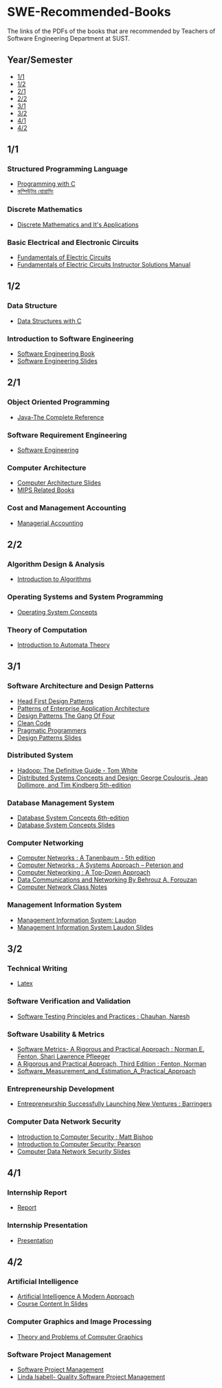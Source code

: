 # SWE-Recommended-Books
The links of the PDFs of the books that are recommended by Teachers of Software Engineering Department at SUST.

## Year/Semester
* [1/1](#11)
* [1/2](#12)
* [2/1](#21)
* [2/2](#22)
* [3/1](#31)
* [3/2](#32)
* [4/1](#41)
* [4/2](#42)

## 1/1
### Structured Programming Language
* [Programming with C](/Books/1-1/Programming-with-C-Byron-Gottfried.pdf)
* [কম্পিউটার প্রোগ্রামিং](http://cpbook.subeen.com/)

### Discrete Mathematics
* [Discrete Mathematics and It's Applications](/Books/1-1/Discrete-Mathematics-and-Its-Applications.pdf)

### Basic Electrical and Electronic Circuits
* [Fundamentals of Electric Circuits](/Books/1-1/Fundamentals-of-Electric-Circuits-(5th-Ed).pdf)
* [Fundamentals of Electric Circuits Instructor Solutions Manual](/Books/1-1/Fundamentals-of-Electric-Circuits-Instructor-Solutions-Manual(5th-Edition).pdf)

## 1/2
### Data Structure
* [Data Structures with C](/Books/1-2/Data-Structures-with-C.pdf)

### Introduction to Software Engineering
* [Software Engineering Book](/Books/1-2/Software-Engineering.pdf)
* [Software Engineering Slides](Books/1-2/Introduction-to-Software-Engineering-slides)

## 2/1
### Object Oriented Programming
* [Java-The Complete Reference](/Books/2-1/Java-The-Complete-Reference.pdf)

### Software Requirement Engineering
* [Software Engineering](/Books/1-2/Software-Engineering.pdf)

### Computer Architecture
* [Computer Architecture Slides](/Books/2-1/Computer-Architecture-Slides)
* [MIPS Related Books](/Books/2-1/MIPS-Related-Books)

### Cost and Management Accounting
* [Managerial Accounting](/Books/2-1/managerial-accounting-15th-edition.pdf)

## 2/2
### Algorithm Design & Analysis
* [Introduction to Algorithms](/Books/2-2/Introduction_to_algorithms.pdf)

### Operating Systems and System Programming
* [Operating System Concepts](/Books/2-2/Operating-System-Concept.pdf)

### Theory of Computation
* [Introduction to Automata Theory](/Books/2-2/introduction-to-automata-theory.pdf)

## 3/1
### Software Architecture and Design Patterns
* [Head First Design Patterns](/Books/3-1/Head-First-Design-Patterns.pdf)
* [Patterns of Enterprise Application Architecture](/Books/3-1/Patterns-of-Enterprise-Application-Architecture-Martin-Fowler.pdf)
* [Design Patterns The Gang Of Four](/Books/3-1/Design-Patterns-The-Gang-Of-Four.pdf)
* [Clean Code](/Books/3-1/Clean_Code.pdf)
* [Pragmatic Programmers](/Books/3-1/Pragmatic_Programmers.mobi)
* [Design Patterns Slides](/Books/3-1/Design-Patterns-Slides)

### Distributed System
* [Hadoop: The Definitive Guide - Tom White](/Books/3-1/Distributed_System/HadoopTheDefinitiveGuide.pdf)
* [Distributed Systems Concepts and Design: George Coulouris, Jean Dollimore, and Tim Kindberg 5th-edition](/Books/3-1/Distributed_System/george-coulouris-distributed-systems-concepts-and-design-5th-edition.pdf)

### Database Management System
* [Database System Concepts 6th-edition](/Books/3-1/Database-System-Concepts-6th-edition.pdf)
* [Database System Concepts Slides](/Books/3-1/Database-System-Concepts-Slides)

### Computer Networking
* [Computer Networks : A Tanenbaum - 5th edition](Books/3-1/Computer%20Networks%20-%20A%20Tanenbaum%20-%205th%20edition.pdf)
* [Computer Networks : A Systems Approach – Peterson and](Books/3-1/Computer%20Networks%20A%20Systems%20Approach%20–%20Peterson%20and.pdf)
* [Computer Networking : A Top-Down Approach](Books/3-1/Computer_Networking_A_Top-Down_Approach.pdf)
* [Data Communications and Networking By Behrouz A. Forouzan](Books/3-1/Data%20Communications%20and%20Networking%20By%20Behrouz%20A.Forouzan.pdf)
* [Computer Network Class Notes](Books/3-1/Computer_Network_Class_Notes/)

### Management Information System
* [Management Information System: Laudon](/Books/3-1/Management-Information-System-Laudon.pdf)
* [Management Information System Laudon Slides](/Books/3-1/Management-Information-System-Slides)

## 3/2

### Technical Writing
* [Latex](/Books/3-2/Latex.pdf)

### Software Verification and Validation
* [Software Testing Principles and Practices : Chauhan, Naresh](/Books/3-2/Chauhan,Naresh-Software-testing-principles-and-practices-OxfordUniversity.pdf)

### Software Usability & Metrics
* [Software Metrics- A Rigorous and Practical Approach : Norman E. Fenton, Shari Lawrence Pfleeger](/Books/3-2/Norman-E.-Fenton,Shari-Lawrence-Pfleeger-Software-Metrics_A-Rigorous-and-Practical-Approach,Revised-Course-Technology.pdf)
* [A Rigorous and Practical Approach, Third Edition : Fenton, Norman](/Books/3-2/Fenton,Norman-SoftwareMetrics_A-Rigorous-and-Practical-Approach,ThirdEdition-CRC-Press.pdf)
* [Software_Measurement_and_Estimation_A_Practical_Approach](/Books/3-2/(Quantitative_Software_Engineering_Series)_Linda_M._Laird,_M._Carol_Brennan-Software_Measurement_and_Estimation_A_Practical_Approach-Wiley-IEEE_Computer_Society_Pr_(2006).pdf)

### Entrepreneurship Development
* [Entrepreneurship Successfully Launching New Ventures : Barringers](/Books/3-2/Barringers_s_Entrepreneurship_Successfully_Launching_New_Ventures.pdf)

### Computer Data Network Security
* [Introduction to Computer Security : Matt Bishop](/Books/3-2/Introduction-to-Computer-Security-pdf-Matt_Bishop.pdf)
* [Introduction to Computer Security: Pearson](/Books/3-2/Introduction_to_Computer_Security-Pearson_New_International_Edition.pdf)
* [Computer Data Network Security Slides](/Books/3-2/Computer-Data-Network-Security-Slides)


## 4/1

### Internship Report
* [Report](/Books/4-1/2017831004_Internship_Report.pdf)

### Internship Presentation
* [Presentation](/Books/4-1/Internship_Presenation(DreamAspect)_Gourab_Saha_2017831004.pptx)

## 4/2

### Artificial Intelligence
* [Artificial Intelligence A Modern Approach](/Books/4-2/Artificial_Intelligence/Stuart_Russell_Peter_Norvig_Artificial_Intelligence_A_Modern_Approach-Prentice_Hall_(2010).pdf)
* [Course Content In Slides](/Books/4-2/Artificial_Intelligence/Course_Content_In_Slides/)

### Computer Graphics and Image Processing
* [Theory and Problems of Computer Graphics](/Books/4-2/Computer_Graphics_and_Image_Processing/Theory_and_problems_of_computer_graphics-McGraw-Hill_(2000).pdf)

### Software Project Management
* [Software Project Management](/Books/4-2/Software_Project_Management/Software_Project_Management.pdf)
* [Linda Isabell- Quality Software Project Management](/Books/4-2/Software_Project_Management/Futrell_Linda-Isabell_Quality_Software_Project_Management.pdf)
